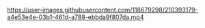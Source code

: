 

https://user-images.githubusercontent.com/118679298/210393179-a4e53e4e-03b1-461d-a788-ebbda9f807da.mp4


